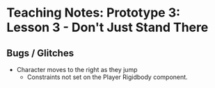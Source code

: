# Teaching Notes: Prototype 3: Lesson 3 - Don't Just Stand There

## Bugs / Glitches

* Character moves to the right as they jump
  - Constraints not set on the Player Rigidbody component.
